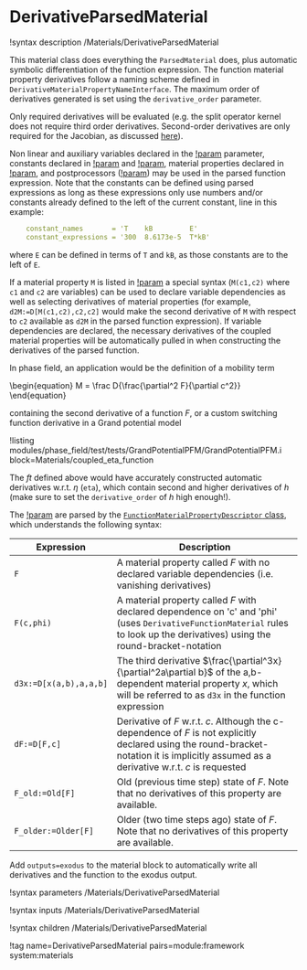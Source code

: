 # DerivativeParsedMaterial

!syntax description /Materials/DerivativeParsedMaterial

This material class does everything the `ParsedMaterial` does, plus automatic
symbolic differentiation of the function expression. The function material
property derivatives follow a naming scheme defined in
`DerivativeMaterialPropertyNameInterface`. The maximum order of derivatives
generated is set using the `derivative_order` parameter.

Only required derivatives will be evaluated (e.g. the split operator kernel does
not require third order derivatives. Second-order derivatives are only required
for the Jacobian, as discussed [here](../)).

Non linear and auxiliary variables declared in the
[!param](/Materials/DerivativeParsedMaterial/coupled_variables) parameter, constants declared in
[!param](/Materials/DerivativeParsedMaterial/constant_names) and
[!param](/Materials/DerivativeParsedMaterial/constant_expressions), material properties
declared in [!param](/Materials/DerivativeParsedMaterial/material_property_names), and
postprocessors ([!param](/Materials/DerivativeParsedMaterial/postprocessor_names)) may be
used in the parsed function expression. Note that the constants can be defined
using parsed expressions as long as these expressions only use numbers and/or
constants already defined to the left of the current constant, line in this
example:

```yaml
    constant_names       = 'T    kB         E'
    constant_expressions = '300  8.6173e-5  T*kB'
```

where `E` can be defined in terms of `T` and `kB`, as those constants are to the
left of `E`.

If a material property `M` is listed in
[!param](/Materials/DerivativeParsedMaterial/material_property_names) a special syntax
(`M(c1,c2)` where `c1` and `c2` are variables) can be used to declare variable
dependencies  as well as selecting derivatives of material properties (for
example, `d2M:=D[M(c1,c2),c2,c2]` would make the second derivative of `M` with
respect to `c2` available as `d2M` in the parsed function expression). If
variable dependencies are declared, the necessary derivatives of the coupled
material properties will be automatically pulled in when constructing the
derivatives of the parsed function.

In phase field, an application would be the definition of a mobility term

\begin{equation}
M = \frac D{\frac{\partial^2 F}{\partial c^2}}
\end{equation}

containing the second derivative of a function $F$, or a custom switching
function derivative in a Grand potential model

!listing modules/phase_field/test/tests/GrandPotentialPFM/GrandPotentialPFM.i block=Materials/coupled_eta_function

The *ft* defined above would have accurately constructed automatic derivatives
w.r.t. $\eta$ (`eta`), which contain second and higher derivatives of $h$ (make
sure to set the `derivative_order` of $h$ high enough!).

The [!param](/Materials/DerivativeParsedMaterial/material_property_names) are parsed by
the [`FunctionMaterialPropertyDescriptor` class](http://mooseframework.org/docs/doxygen/moose/classFunctionMaterialPropertyDescriptor.html),
which understands the following syntax:

| Expression | Description |
| - | - |
| `F` | A material property called *F* with no declared variable dependencies (i.e. vanishing derivatives) |
| `F(c,phi)` | A material property called *F* with declared dependence on 'c' and 'phi' (uses `DerivativeFunctionMaterial` rules to look up the derivatives) using the round-bracket-notation |
| `d3x:=D[x(a,b),a,a,b]` | The third derivative $\frac{\partial^3x}{\partial^2a\partial b}$ of the a,b-dependent material property *x*, which will be referred to as `d3x` in the function expression |
| `dF:=D[F,c]` | Derivative of *F* w.r.t. *c*. Although the c-dependence of *F* is not explicitly declared using the round-bracket-notation it is implicitly assumed as a derivative w.r.t. *c* is requested |
| `F_old:=Old[F]` | Old (previous time step) state of *F*. Note that no derivatives of this property are available. |
| `F_older:=Older[F]` |  Older (two time steps ago) state of *F*. Note that no derivatives of this property are available. |

Add `outputs=exodus` to the material block to automatically write all
derivatives and the function to the exodus output.

!syntax parameters /Materials/DerivativeParsedMaterial

!syntax inputs /Materials/DerivativeParsedMaterial

!syntax children /Materials/DerivativeParsedMaterial

!tag name=DerivativeParsedMaterial pairs=module:framework system:materials
